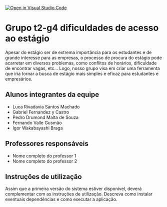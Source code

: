 [![Open in Visual Studio Code](https://classroom.github.com/assets/open-in-vscode-c66648af7eb3fe8bc4f294546bfd86ef473780cde1dea487d3c4ff354943c9ae.svg)](https://classroom.github.com/online_ide?assignment_repo_id=7681774&assignment_repo_type=AssignmentRepo)
# Grupo t2-g4 dificuldades de acesso ao estágio

Apesar do estágio ser de extrema importância para os estudantes e de grande interesse para as empresas, o processo de procura do estágio pode acarretar em diversos problemas, como conflitos de horários, dificuldade de encontrar vagas, etc...
Logo, nosso grupo visa em criar uma ferramenta que iria tornar a busca de estágio mais simples e eficaz para estudantes e empresários.

## Alunos integrantes da equipe

* Luca Rivadavia Santos Machado 
* Gabriel Fernandez y Castro
* Pedro Drumond Malta de Souza
* Fernando Valle Gusmão
* Igor Wakabayashi Braga

## Professores responsáveis

* Nome completo do professor 1
* Nome completo do professor 2

## Instruções de utilização

Assim que a primeira versão do sistema estiver disponível, deverá complementar com as instruções de utilização. Descreva como instalar eventuais dependências e como executar a aplicação.
